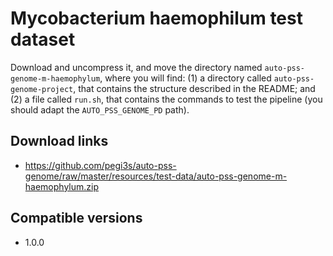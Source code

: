 # Mycobacterium haemophilum test dataset

Download and uncompress it, and move the directory named `auto-pss-genome-m-haemophylum`, where you will find: (1) a directory called `auto-pss-genome-project`, that contains the structure described in the README; and (2) a file called `run.sh`, that contains the commands to test the pipeline (you should adapt the `AUTO_PSS_GENOME_PD` path). 

## Download links

- https://github.com/pegi3s/auto-pss-genome/raw/master/resources/test-data/auto-pss-genome-m-haemophylum.zip

## Compatible versions

- 1.0.0

